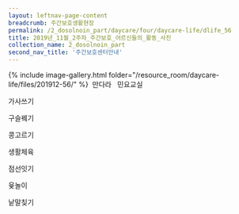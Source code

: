 ```yaml
--- 
layout: leftnav-page-content 
breadcrumb: 주간보호생활현장 
permalink: /2_dosolnoin_part/daycare/four/daycare-life/dlife_56
title: 2019년_11월_2주차_주간보호_어르신들의_활동_사진
collection_name: 2_dosolnoin_part
second_nav_title: '주간보호센터안내' 
---
```

{% include image-gallery.html folder="/resource_room/daycare-life/files/201912-56/" %} 
만다라   
민요교실

가사쓰기

구슬꿰기

콩고르기

생활체육

점선잇기

윷놀이

낱말칮기